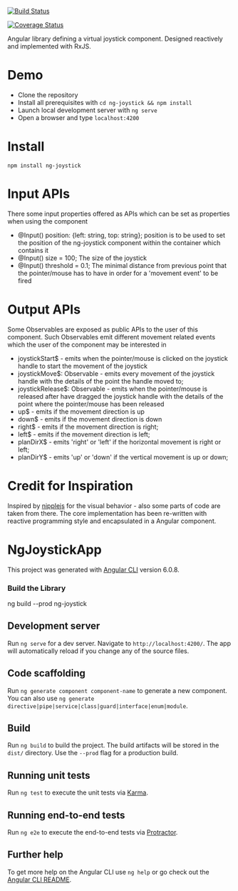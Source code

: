 [![Build Status](https://travis-ci.org/EnricoPicci/ng-joystick.svg?branch=master)](https://travis-ci.org/EnricoPicci/ng-joystick)


[![Coverage Status](https://coveralls.io/repos/github/EnricoPicci/ng-joystick/badge.svg?branch=master)](https://coveralls.io/github/EnricoPicci/ng-joystick?branch=master)


Angular library defining a virtual joystick component. Designed reactively and implemented with RxJS.

# Demo
* Clone the repository
* Install all prerequisites with `cd ng-joystick && npm install`
* Launch local development server with `ng serve`
* Open a browser and type `localhost:4200`

# Install
```npm install ng-joystick```

# Input APIs
There some input properties offered as APIs which can be set as properties when using the component
* @Input() position: {left: string, top: string};
position is to be used to set the position of the ng-joystick component within the container which contains it
* @Input() size = 100;
The size of the joystick
* @Input() threshold = 0.1;
The minimal distance from previous point that the pointer/mouse has to have in order for a 'movement event' to be fired


# Output APIs
Some Observables are exposed as public APIs to the user of this component.
Such Observables emit different movement related events which the user of the component may be interested in
* joystickStart$ - emits when the pointer/mouse is clicked on the joystick handle to start the movement of the joystick
* joystickMove$: Observable<JoystickEvent> - emits every movement of the joystick handle with the details of the point the handle moved to;
* joystickRelease$: Observable<JoystickEvent> - emits when the pointer/mouse is released after have dragged the joystick handle with the details of the point where the pointer/mouse has been released
* up$ - emits if the movement direction is up
* down$ - emits if the movement direction is down
* right$ - emits if the movement direction is right;
* left$ - emits if the movement direction is left;
* planDirX$ - emits 'right' or 'left' if the horizontal movement is right or left;
* planDirY$ - emits 'up' or 'down' if the vertical movement is up or down;


# Credit for Inspiration
Inspired by [nipplejs](https://github.com/yoannmoinet/nipplejs) for the visual behavior - also some parts of code are taken from there. The core implementation has been re-written with reactive programming style and encapsulated in a Angular component.


# NgJoystickApp

This project was generated with [Angular CLI](https://github.com/angular/angular-cli) version 6.0.8.


### Build the Library
ng build --prod ng-joystick

## Development server

Run `ng serve` for a dev server. Navigate to `http://localhost:4200/`. The app will automatically reload if you change any of the source files.

## Code scaffolding

Run `ng generate component component-name` to generate a new component. You can also use `ng generate directive|pipe|service|class|guard|interface|enum|module`.

## Build

Run `ng build` to build the project. The build artifacts will be stored in the `dist/` directory. Use the `--prod` flag for a production build.

## Running unit tests

Run `ng test` to execute the unit tests via [Karma](https://karma-runner.github.io).

## Running end-to-end tests

Run `ng e2e` to execute the end-to-end tests via [Protractor](http://www.protractortest.org/).

## Further help

To get more help on the Angular CLI use `ng help` or go check out the [Angular CLI README](https://github.com/angular/angular-cli/blob/master/README.md).


